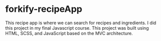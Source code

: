 # forkify-recipeApp
This recipe app is where we can search for recipes and ingredients.
I did this project in my final Javascript course. This project was built using HTML, SCSS, and JavaScript based on the MVC architecture.

